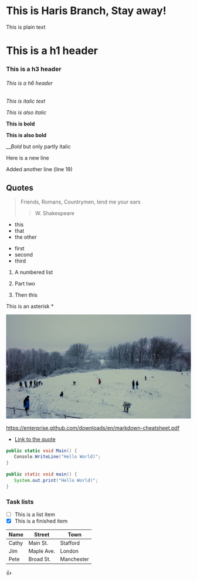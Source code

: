 # This is Haris Branch, Stay away!

This is plain text
# This is a h1 header
### This is a h3 header

###### This is a h6 header

*This is italic text*

_This is also italic_

**This is bold**

__This is also bold__

__*Bold* but only partly italic

Here is a new line

Added another line (line 19)

## Quotes

> Friends, Romans, Countrymen, lend me your ears
>> W. Shakespeare

* this 
* that 
* the other

- first
- second
- third

1. A numbered list
2. Part two

4. Then this

This is an asterisk \*

![A picture](CastleSnow.jpg)

https://enterprise.github.com/downloads/en/markdown-cheatsheet.pdf

- [Link to the quote](#quote)

```csharp
public static void Main() {
   Console.WriteLine("Hello World)";
}
```

```java
public static void main() {
   System.out.print("Hello World)";
}
```

### Task lists
- [ ] This is a list item
- [x] This is a finished item

Name      |   Street   |  Town
----------|--------|-------------
Cathy     | Main St.   | Stafford
Jim       | Maple Ave. | London
Pete | Broad St. | Manchester

:+1:
 <!-- This is the `Main` method  -->








